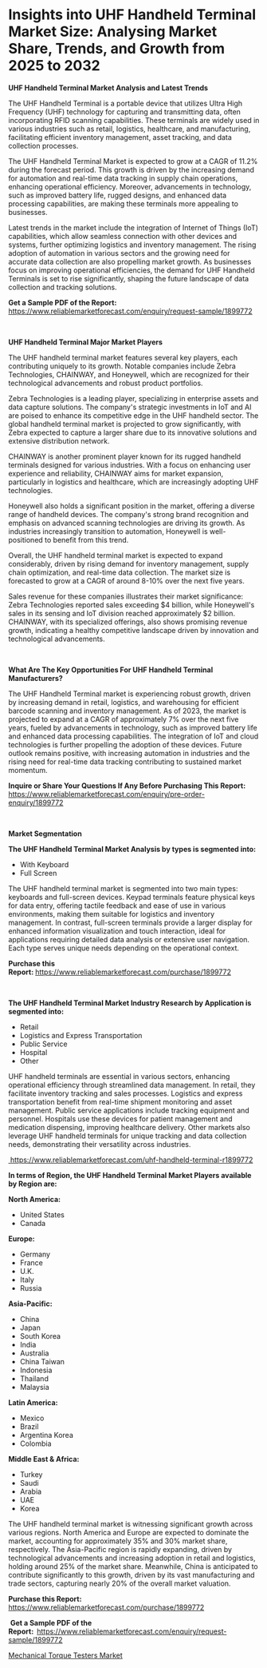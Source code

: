 <p><h1>Insights into UHF Handheld Terminal Market Size: Analysing Market Share, Trends, and Growth from 2025 to 2032</h1></p><p><strong>UHF Handheld Terminal Market Analysis and Latest Trends</strong></p>
<p><p>The UHF Handheld Terminal is a portable device that utilizes Ultra High Frequency (UHF) technology for capturing and transmitting data, often incorporating RFID scanning capabilities. These terminals are widely used in various industries such as retail, logistics, healthcare, and manufacturing, facilitating efficient inventory management, asset tracking, and data collection processes.</p><p>The UHF Handheld Terminal Market is expected to grow at a CAGR of 11.2% during the forecast period. This growth is driven by the increasing demand for automation and real-time data tracking in supply chain operations, enhancing operational efficiency. Moreover, advancements in technology, such as improved battery life, rugged designs, and enhanced data processing capabilities, are making these terminals more appealing to businesses.</p><p>Latest trends in the market include the integration of Internet of Things (IoT) capabilities, which allow seamless connection with other devices and systems, further optimizing logistics and inventory management. The rising adoption of automation in various sectors and the growing need for accurate data collection are also propelling market growth. As businesses focus on improving operational efficiencies, the demand for UHF Handheld Terminals is set to rise significantly, shaping the future landscape of data collection and tracking solutions.</p></p>
<p><strong>Get a Sample PDF of the Report:&nbsp;</strong> <a href="https://www.reliablemarketforecast.com/enquiry/request-sample/1899772?utm_campaign=2810&utm_medium=2&utm_source=Github&utm_content=ia&utm_term=01032025&utm_id=uhf-handheld-terminal">https://www.reliablemarketforecast.com/enquiry/request-sample/1899772</a></p>
<p>&nbsp;</p>
<p><strong>UHF Handheld Terminal Major Market Players</strong></p>
<p><p>The UHF handheld terminal market features several key players, each contributing uniquely to its growth. Notable companies include Zebra Technologies, CHAINWAY, and Honeywell, which are recognized for their technological advancements and robust product portfolios.</p><p>Zebra Technologies is a leading player, specializing in enterprise assets and data capture solutions. The company's strategic investments in IoT and AI are poised to enhance its competitive edge in the UHF handheld sector. The global handheld terminal market is projected to grow significantly, with Zebra expected to capture a larger share due to its innovative solutions and extensive distribution network.</p><p>CHAINWAY is another prominent player known for its rugged handheld terminals designed for various industries. With a focus on enhancing user experience and reliability, CHAINWAY aims for market expansion, particularly in logistics and healthcare, which are increasingly adopting UHF technologies.</p><p>Honeywell also holds a significant position in the market, offering a diverse range of handheld devices. The company's strong brand recognition and emphasis on advanced scanning technologies are driving its growth. As industries increasingly transition to automation, Honeywell is well-positioned to benefit from this trend.</p><p>Overall, the UHF handheld terminal market is expected to expand considerably, driven by rising demand for inventory management, supply chain optimization, and real-time data collection. The market size is forecasted to grow at a CAGR of around 8-10% over the next five years.</p><p>Sales revenue for these companies illustrates their market significance: Zebra Technologies reported sales exceeding $4 billion, while Honeywell's sales in its sensing and IoT division reached approximately $2 billion. CHAINWAY, with its specialized offerings, also shows promising revenue growth, indicating a healthy competitive landscape driven by innovation and technological advancements.</p></p>
<p>&nbsp;</p>
<p><strong>What Are The Key Opportunities For UHF Handheld Terminal Manufacturers?</strong></p>
<p><p>The UHF Handheld Terminal market is experiencing robust growth, driven by increasing demand in retail, logistics, and warehousing for efficient barcode scanning and inventory management. As of 2023, the market is projected to expand at a CAGR of approximately 7% over the next five years, fueled by advancements in technology, such as improved battery life and enhanced data processing capabilities. The integration of IoT and cloud technologies is further propelling the adoption of these devices. Future outlook remains positive, with increasing automation in industries and the rising need for real-time data tracking contributing to sustained market momentum.</p></p>
<p><strong>Inquire or Share Your Questions If Any Before Purchasing This Report:</strong> <a href="https://www.reliablemarketforecast.com/enquiry/pre-order-enquiry/1899772?utm_campaign=2810&utm_medium=2&utm_source=Github&utm_content=ia&utm_term=01032025&utm_id=uhf-handheld-terminal">https://www.reliablemarketforecast.com/enquiry/pre-order-enquiry/1899772</a></p>
<p>&nbsp;</p>
<p><strong>Market Segmentation</strong></p>
<p><strong>The UHF Handheld Terminal Market Analysis by types is segmented into:</strong></p>
<p><ul><li>With Keyboard</li><li>Full Screen</li></ul></p>
<p><p>The UHF handheld terminal market is segmented into two main types: keyboards and full-screen devices. Keypad terminals feature physical keys for data entry, offering tactile feedback and ease of use in various environments, making them suitable for logistics and inventory management. In contrast, full-screen terminals provide a larger display for enhanced information visualization and touch interaction, ideal for applications requiring detailed data analysis or extensive user navigation. Each type serves unique needs depending on the operational context.</p></p>
<p><strong>Purchase this Report:&nbsp;</strong><a href="https://www.reliablemarketforecast.com/purchase/1899772?utm_campaign=2810&utm_medium=2&utm_source=Github&utm_content=ia&utm_term=01032025&utm_id=uhf-handheld-terminal">https://www.reliablemarketforecast.com/purchase/1899772</a></p>
<p>&nbsp;</p>
<p><strong>The UHF Handheld Terminal Market Industry Research by Application is segmented into:</strong></p>
<p><ul><li>Retail</li><li>Logistics and Express Transportation</li><li>Public Service</li><li>Hospital</li><li>Other</li></ul></p>
<p><p>UHF handheld terminals are essential in various sectors, enhancing operational efficiency through streamlined data management. In retail, they facilitate inventory tracking and sales processes. Logistics and express transportation benefit from real-time shipment monitoring and asset management. Public service applications include tracking equipment and personnel. Hospitals use these devices for patient management and medication dispensing, improving healthcare delivery. Other markets also leverage UHF handheld terminals for unique tracking and data collection needs, demonstrating their versatility across industries.</p></p>
<p><a href="https://www.reliablemarketforecast.com/uhf-handheld-terminal-r1899772?utm_campaign=2810&utm_medium=2&utm_source=Github&utm_content=ia&utm_term=01032025&utm_id=uhf-handheld-terminal">&nbsp;https://www.reliablemarketforecast.com/uhf-handheld-terminal-r1899772</a></p>
<p><strong>In terms of Region, the UHF Handheld Terminal Market Players available by Region are:</strong></p>
<p>
    <p> <strong> North America: </strong>
        <ul>
            <li>United States</li>
            <li>Canada</li>
        </ul>
        </p> 
    <p> <strong> Europe: </strong>
        <ul>
            <li>Germany</li>
            <li>France</li>
            <li>U.K.</li>
            <li>Italy</li>
            <li>Russia</li>
        </ul>
        </p> 
    <p> <strong> Asia-Pacific: </strong>
        <ul>
            <li>China</li>
            <li>Japan</li>
            <li>South Korea</li>
            <li>India</li>
            <li>Australia</li>
            <li>China Taiwan</li>
            <li>Indonesia</li>
            <li>Thailand</li>
            <li>Malaysia</li>
        </ul>
        </p> 
    <p> <strong> Latin America: </strong>
        <ul>
            <li>Mexico</li>
            <li>Brazil</li>
            <li>Argentina Korea</li>
            <li>Colombia</li>
        </ul>
        </p> 
    <p> <strong> Middle East & Africa: </strong>
        <ul>
            <li>Turkey</li>
            <li>Saudi</li>
            <li>Arabia</li>
            <li>UAE</li>
            <li>Korea</li>
        </ul>
    </p>
    </p>
<p><p>The UHF handheld terminal market is witnessing significant growth across various regions. North America and Europe are expected to dominate the market, accounting for approximately 35% and 30% market share, respectively. The Asia-Pacific region is rapidly expanding, driven by technological advancements and increasing adoption in retail and logistics, holding around 25% of the market share. Meanwhile, China is anticipated to contribute significantly to this growth, driven by its vast manufacturing and trade sectors, capturing nearly 20% of the overall market valuation.</p></p>
<p><strong>Purchase this Report: </strong><a href="https://www.reliablemarketforecast.com/purchase/1899772?utm_campaign=2810&utm_medium=2&utm_source=Github&utm_content=ia&utm_term=01032025&utm_id=uhf-handheld-terminal">https://www.reliablemarketforecast.com/purchase/1899772</a></p>
<p>&nbsp;<strong>Get a Sample PDF of the Report:&nbsp;&nbsp;</strong><a href="https://www.reliablemarketforecast.com/enquiry/request-sample/1899772?utm_campaign=2810&utm_medium=2&utm_source=Github&utm_content=ia&utm_term=01032025&utm_id=uhf-handheld-terminal">https://www.reliablemarketforecast.com/enquiry/request-sample/1899772</a></p>
<p><strong></strong></p>
<p><p><a href="https://github.com/sadimsamid/Market-Research-Report-List-1/blob/main/mechanical-torque-testers-market.md?utm_campaign=2810&utm_medium=2&utm_source=Github&utm_content=ia&utm_term=01032025&utm_id=uhf-handheld-terminal">Mechanical Torque Testers Market</a></p></p>